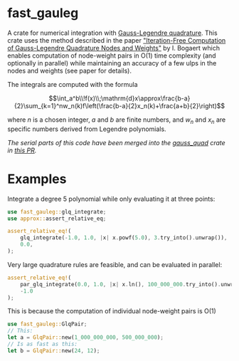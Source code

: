 # fast_gauleg

A crate for numerical integration with [Gauss-Legendre quadrature](https://en.wikipedia.org/wiki/Gauss%E2%80%93Legendre_quadrature). This crate uses the method described in the paper ["Iteration-Free Computation of Gauss-Legendre Quadrature Nodes and Weights"](https://doi.org/10.1137/140954969) by I. Bogaert which enables computation of node-weight pairs in O(1) time complexity (and optionally in parallel) while maintaining an accuracy of a few ulps in the nodes and weights (see paper for details).

The integrals are computed with the formula  

$$\int_a^b\\!f(x)\\;\mathrm{d}x\approx\frac{b-a}{2}\sum_{k=1}^nw_n(k)f\left(\frac{b-a}{2}x_n(k)+\frac{a+b}{2}\right)$$

where $n$ is a chosen integer, $a$ and $b$ are finite numbers, and $w_n$ and $x_n$ are specific numbers derived from Legendre polynomials.

*The serial parts of this code have been merged into the [gauss_quad](https://crates.io/crates/gauss-quad) crate in [this PR](https://github.com/DomiDre/gauss-quad/pull/15).*

# Examples

Integrate a degree 5 polynomial while only evaluating it at three points:
```rust
use fast_gauleg::glq_integrate;
use approx::assert_relative_eq;

assert_relative_eq!(
    glq_integrate(-1.0, 1.0, |x| x.powf(5.0), 3.try_into().unwrap()),
    0.0,
);
```
Very large quadrature rules are feasible, and can be evaluated in parallel:
```rust
assert_relative_eq!(
    par_glq_integrate(0.0, 1.0, |x| x.ln(), 100_000_000.try_into().unwrap()),
    -1.0
);
```
This is because the computation of individual node-weight pairs is O(1)
```rust
use fast_gauleg::GlqPair;
// This:
let a = GlqPair::new(1_000_000_000, 500_000_000);
// Is as fast as this:
let b = GlqPair::new(24, 12);
```
